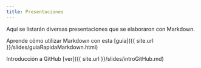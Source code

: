 ```yaml
---
title: Presentaciones
---
```



Aquí se listarán diversas presentaciones que se elaboraron con Markdown.

Aprende cómo utilizar Markdown con esta [guía]({{ site.url }}/slides/guiaRapidaMarkdown.html)

Introducción a GitHub [ver]({{ site.url }}/slides/introGitHub.md)
